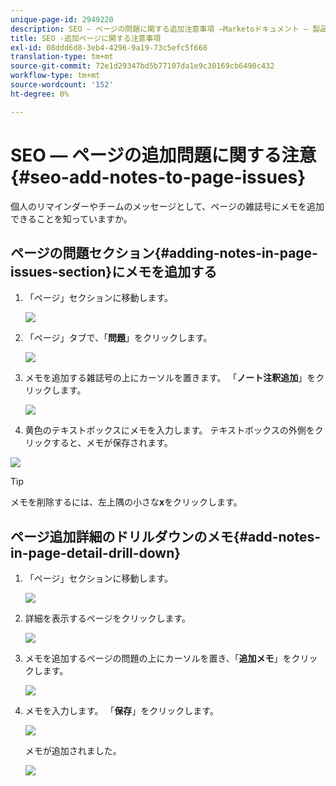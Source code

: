 ```yaml
---
unique-page-id: 2949220
description: SEO — ページの問題に関する追加注意事項 —Marketoドキュメント — 製品ドキュメント
title: SEO -追加ページに関する注意事項
exl-id: 08ddd6d8-3eb4-4296-9a19-73c5efc5f668
translation-type: tm+mt
source-git-commit: 72e1d29347bd5b77107da1e9c30169cb6490c432
workflow-type: tm+mt
source-wordcount: '152'
ht-degree: 0%

---
```


# SEO — ページの追加問題に関する注意{#seo-add-notes-to-page-issues}

個人のリマインダーやチームのメッセージとして、ページの雑誌号にメモを追加できることを知っていますか。

## ページの問題セクション{#adding-notes-in-page-issues-section}にメモを追加する

1. 「ページ」セクションに移動します。

   ![](assets/image2014-9-18-13-3a11-3a43.png)

1. 「ページ」タブで、「**問題**」をクリックします。

   ![](assets/image2014-9-18-13-3a12-3a0.png)

1. メモを追加する雑誌号の上にカーソルを置きます。 「**ノート注釈追加**」をクリックします。

   ![](assets/image2014-9-18-13-3a12-3a6.png)

1. 黄色のテキストボックスにメモを入力します。 テキストボックスの外側をクリックすると、メモが保存されます。

![](assets/image2014-9-18-13-3a12-3a32.png)

>[!TIP]
>
>メモを削除するには、左上隅の小さな&#x200B;**x**&#x200B;をクリックします。

## ページ追加詳細のドリルダウンのメモ{#add-notes-in-page-detail-drill-down}

1. 「ページ」セクションに移動します。

   ![](assets/image2014-9-18-13-3a12-3a59.png)

1. 詳細を表示するページをクリックします。

   ![](assets/image2014-9-18-13-3a13-3a42.png)

1. メモを追加するページの問題の上にカーソルを置き、「**追加メモ**」をクリックします。

   ![](assets/image2014-9-18-13-3a13-3a46.png)

1. メモを入力します。 「**保存**」をクリックします。

   ![](assets/image2014-9-18-13-3a14-3a5.png)

   メモが追加されました。

   ![](assets/image2014-9-18-13-3a14-3a20.png)
